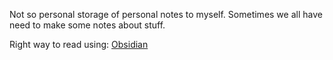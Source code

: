 Not so personal storage of personal notes to myself. Sometimes we all have need to make some notes about stuff.

Right way to read using: [Obsidian]([Obsidian](https://obsidian.md/))